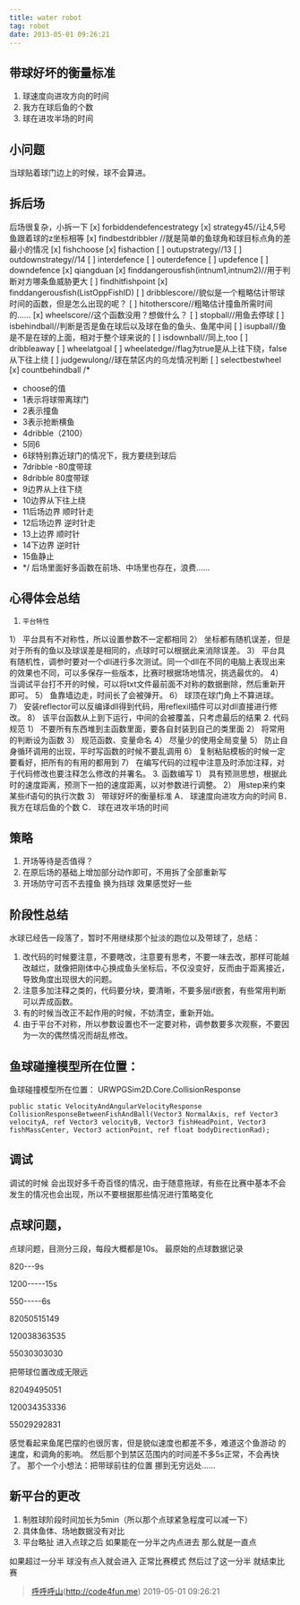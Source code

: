 ```yaml
---
title: water robot
tag: robot
date: 2013-05-01 09:26:21
---
```


## 带球好坏的衡量标准

1. 球速度向进攻方向的时间
2. 我方在球后鱼的个数
3. 球在进攻半场的时间
## 小问题
当球贴着球门边上的时候，球不会算进。
## 拆后场
后场很复杂，小拆一下
[x] forbiddendefencestrategy
[x] strategy45//让4,5号鱼跟着球的z坐标相等
[x] findbestdribbler   //就是简单的鱼球角和球目标点角的差最小的情况
[x] fishchoose
[x] fishaction
[ ] outupstrategy//13
[ ] outdownstrategy//14
[ ] interdefence
[ ] outerdefence
[ ] updefence
[ ] downdefence
[x] qiangduan
[x] finddangerousfish(intnum1,intnum2)//用于判断对方哪条鱼威胁更大
[ ] findhitfishpoint
[x] finddangerousfish(List<int>OppFishID)
[ ] dribblescore//貌似是一个粗略估计带球时间的函数，但是怎么出现的呢？
[ ] hitotherscore//粗略估计撞鱼所需时间的……
[x] wheelscore//这个函数没用？想做什么？
[ ] stopball//用鱼去停球
[ ] isbehindball//判断是否是鱼在球后以及球在鱼的鱼头、鱼尾中间
[ ] isupball//鱼是不是在球的上面，相对于整个球来说的
[ ] isdownball//同上,too
[ ] dribbleaway
[ ] wheelatgoal
[ ] wheelatedge//flag为true是从上往下绕，false从下往上绕
[ ] judgewulong//球在禁区内的乌龙情况判断
[ ] selectbestwheel
[x] countbehindball
/*
* choose的值
* 1表示将球带离球门
* 2表示撞鱼
* 3表示抢断横鱼
* 4dribble（2100）
* 5同6
* 6球特别靠近球门的情况下，我方要绕到球后
* 7dribble -80度带球
* 8dribble 80度带球
* 9边界从上往下绕
* 10边界从下往上绕
* 11后场边界 顺时针走
* 12后场边界 逆时针走
* 13上边界 顺时针
* 14下边界 逆时针
* 15鱼静止
* */
后场里面好多函数在前场、中场里也存在，浪费……
## 心得体会总结
1.     平台特性
1）     平台具有不对称性，所以设置参数不一定都相同
2）     坐标都有随机误差，但是对于所有的鱼以及球误差是相同的，点球时可以根据此来消除误差。
3）     平台具有随机性，调参时要对一个dll进行多次测试。同一个dll在不同的电脑上表现出来的效果也不同，可以多保存一些版本，比赛时根据场地情况，挑选最优的。
4）     当调试平台打不开的时候，可以将txt文件最前面不对称的数据删除，然后重新开即可。
5）     鱼靠墙边走，时间长了会被弹开。
6）     球顶在球门角上不算进球。
7）     安装reflector可以反编译dll得到代码，用reflexil插件可以对dll直接进行修改。
8）     该平台函数从上到下运行，中间的会被覆盖，只考虑最后的结果
2.     代码规范
1）     不要所有东西堆到主函数里面，要各自封装到自己的类里面
2）     将常用的判断设为函数
3）     规范函数、变量命名
4）     尽量少的使用全局变量
5）     防止自身循环调用的出现，平时写函数的时候不要乱调用
6）     复制粘贴模板的时候一定要看好，把所有的有用的都用到
7）     在编写代码的过程中注意及时添加注释，对于代码修改也要注释怎么修改的并署名。
3.     函数编写
1）     具有预测思想，根据此时的速度距离，预测下一拍的速度距离，以对参数进行调整。
2）     用step来约束某些if语句的执行次数
3）     带球好坏的衡量标准
A．     球速度向进攻方向的时间
B．     我方在球后鱼的个数
C．     球在进攻半场的时间
## 策略
1. 开场等待是否值得？
2. 在原后场的基础上增加部分动作即可，不用拆了全部重新写
3. 开场防守可否不去撞鱼 换为挡球 效果感觉好一些
## 阶段性总结
水球已经告一段落了，暂时不用继续那个扯淡的跑位以及带球了，总结：
1. 改代码的时候要注意，不要瞎改，注意要有思考，不要一味去改，那样可能越改越烂，就像把刚体中心换成鱼头坐标后，不仅没变好，反而由于距离接近，导致角度出现很大的问题。
2. 注意多加注释之类的，代码要分块，要清晰，不要多层if嵌套，有些常用判断可以弄成函数。
3. 有的时候当改正不起作用的时候，不妨清空，重新开始。
4. 由于平台不对称，所以参数设置也不一定要对称，调参数要多次观察，不要因为一次的偶然情况而胡乱修改。
## 鱼球碰撞模型所在位置：
鱼球碰撞模型所在位置： URWPGSim2D.Core.CollisionResponse

```
public static VelocityAndAngularVelocityResponse CollisionResponseBetweenFishAndBall(Vector3 NormalAxis, ref Vector3 velocityA, ref Vector3 velocityB, Vector3 fishHeadPoint, Vector3 fishMassCenter, Vector3 actionPoint, ref float bodyDirectionRad);
```
## 调试
调试的时候 会出现好多千奇百怪的情况，由于随意拖球，有些在比赛中基本不会发生的情况也会出现，所以不要根据那些情况进行策略变化
## 点球问题，
点球问题，目测分三段，每段大概都是10s。
最原始的点球数据记录

820---9s

1200-----15s

550-----6s

82050515149

120038363535

55030303030

把带球位置改成无限远

82049495051

120034353336

55029292831

感觉看起来鱼尾巴摆的也很厉害，但是貌似速度也都差不多，难道这个鱼游动 的速度，和调角的影响。
然后那个到禁区范围内的时间差不多5s正常，不会再快了。
那个一个小想法：把带球前往的位置 挪到无穷远处……
## 新平台的更改
1. 制胜球阶段时间加长为5min（所以那个点球紧急程度可以减一下）
2. 具体鱼体、场地数据没有对比
3. 平台略扯  进入点球之后 如果能在一分半之内点进去 那么就是一直点

如果超过一分半 球没有点入就会进入 正常比赛模式 然后过了这一分半 就结束比赛

> [呼呼呼山]()(http://code4fun.me)
> 2019-05-01 09:26:21
